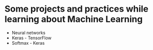 # Some projects and practices while learning about Machine Learning
- Neural networks
- Keras - TensorFlow
- Softmax - Keras
